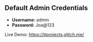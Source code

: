 
## Default Admin Credentials
- **Username:** admin  
- **Password:** Joa@123

Live Demo: https://itprojects.glitch.me/
